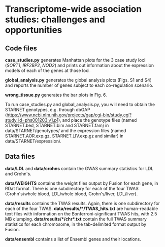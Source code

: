 # Transcriptome-wide association studies: challenges and opportunities

## Code files

**case_studies.py** generates Manhattan plots for the 3 case study loci (_SORT1_, _IRF2BP2_, _NOD2_) and prints out information about the expression models of each of the genes at those loci.

**global_analysis.py** generates the global analysis plots (Figs. S1 and S4) and reports the number of genes subject to each co-regulation scenario.

**wrong_tissue.py** generates the bar plots in Fig. 6.

To run case_studies.py and global_analysis.py, you will need to obtain the STARNET genotypes, e.g. through dbGAP (https://www.ncbi.nlm.nih.gov/projects/gap/cgi-bin/study.cgi?study_id=phs001203.v1.p1), and place the genotype files (named STARNET.bed, STARNET.bim and STARNET.fam) in data/STARNET/genotypes/ and the expression files (named STARNET.AOR.exp.gz, STARNET.LIV.exp.gz and similar) in data/STARNET/expression/.

## Data files

**data/LDL** and **data/crohns** contain the GWAS summary statistics for LDL and Crohn's.

**data/WEIGHTS** contains the weight files output by Fusion for each gene, in RDat format.  There is one subdirectory for each of the four TWAS (Crohn's/whole blood, LDL/whole blood, Crohn's/liver, LDL/liver).

**data/results** contains the TWAS results.  Again, there is one subdirectory for each of the four TWAS.  **data/results/\*/TWAS_hits.txt** are  human-readable text files with information on the Bonferroni-significant TWAS hits, with 2.5 MB clumping.  **data/results/\*/chr\*.txt** contain the full TWAS summary statistics for each chromosome, in the tab-delimited format output by Fusion.

**data/ensembl** contains a list of Ensembl genes and their locations.
